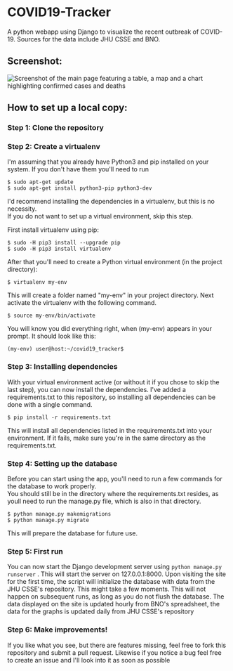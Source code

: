 # COVID19-Tracker
A python webapp using Django to visualize the recent outbreak of COVID-19. Sources for the data include JHU CSSE and BNO.

## Screenshot:
![Screenshot of the main page featuring a table, a map and a chart highlighting confirmed cases and deaths](https://i.imgur.com/njZvR21.png)

## How to set up a local copy:
### Step 1: Clone the repository
### Step 2: Create a virtualenv
I'm assuming that you already have Python3 and pip installed on your system. If you don't have them you'll need to run    
```
$ sudo apt-get update
$ sudo apt-get install python3-pip python3-dev
```
   
   
I'd recommend installing the dependencies in a virtualenv, but this is no necessity.   
If you do not want to set up a virtual environment, skip this step.   
       
First install virtualenv using pip:
```
$ sudo -H pip3 install --upgrade pip
$ sudo -H pip3 install virtualenv
```
After that you'll need to create a Python virtual environment (in the project directory):
```
$ virtualenv my-env
```
This will create a folder named "my-env" in your project directory.
Next activate the virtualenv with the following command.
```
$ source my-env/bin/activate
```
You will know you did everything right, when (my-env) appears in your prompt. It should look like this:
```
(my-env) user@host:~/covid19_tracker$
```

### Step 3: Installing dependencies
With your virtual environment active (or without it if you chose to skip the last step), you can now install the dependencies. I've added a requirements.txt to this repository, so installing all dependencies can be done with a single command.
```
$ pip install -r requirements.txt
```

This will install all dependencies listed in the requirements.txt into your environment. If it fails, make sure you're in the same directory as the requirements.txt.

### Step 4: Setting up the database
Before you can start using the app, you'll need to run a few commands for the database to work properly.    
You should still be in the directory where the requirements.txt resides, as youll need to run the manage.py file, which is also in that directory.
```
$ python manage.py makemigrations
$ python manage.py migrate
```

This will prepare the database for future use.

### Step 5: First run
You can now start the Django development server using `python manage.py runserver` . This will start the server on 127.0.0.1:8000.
Upon visiting the site for the first time, the script will initialize the database with data from the JHU CSSE's repository. This might take a few moments. This will not happen on subsequent runs, as long as you do not flush the database. The data displayed on the site is updated hourly from BNO's spreadsheet, the data for the graphs is updated daily from JHU CSSE's repository

### Step 6: Make improvements!
If you like what you see, but there are features missing, feel free to fork this repository and submit a pull request. Likewise if you notice a bug feel free to create an issue and I'll look into it as soon as possible
